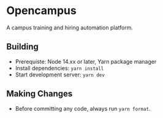 # Opencampus

A campus training and hiring automation platform.

## Building

- Prerequiste: Node 14.xx or later, Yarn package manager
- Install dependencies: `yarn install`
- Start development server: `yarn dev`

## Making Changes

- Before committing any code, always run `yarn format`.

